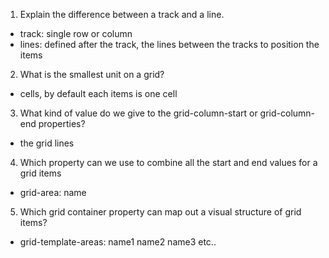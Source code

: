 1. Explain the difference between a track and a line.
- track: single row or column
- lines: defined after the track, the lines between the tracks to position the items
2. What is the smallest unit on a grid?
- cells, by default each items is one cell
3. What kind of value do we give to the grid-column-start or grid-column-end properties?
- the grid lines
4. Which property can we use to combine all the start and end values for a grid items
- grid-area: name
5. Which grid container property can map out a visual structure of grid items?
- grid-template-areas: name1 name2 name3 etc..

